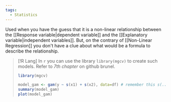 ```yaml
---
tags:
  - Statistics
---
```

Used when you have the guess that it is a non-linear relationship between the [[Response variable|dependent variable]] and the [[Explanatory variable|independent variables]]. But, on the contrary of [[Non-Linear Regression]] you don't have a clue about what would be a formula to describe the relationship.

>[!R Lang]
>In `r` you can use the library `library(mgcv)` to create such models. Refer to *7th chapter* on github brunel.
>```R
>library(mgcv)
>
>model_gam <- gam(y ~ s(x1) + s(x2), data=df) # remember this s(...)
>summary(model_gam)
>plot(model_gam)
>```
